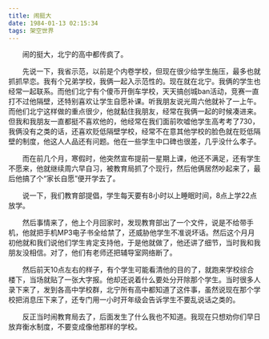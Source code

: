 ```yaml
---
title: 闹挺大
date: 1984-01-13 02:15:34
tags: 架空世界
---
```

&ensp;&ensp;&ensp;&ensp;闹的挺大，北宁的高中都传疯了。

&ensp;&ensp;&ensp;&ensp;先说一下，我省示范，以前是个内卷学校，但现在很少给学生施压，最多也就抓抓早恋。我有个兄弟学校，我俩一起入示范性的。现在就在北宁。<!--more-->我俩的学生也经常一起联系。而他们北宁有个傻币开倒车学校，天天搞创城ban活动，竞赛一直打不过他隔壁，还特别喜欢让学生自愿补课。听我朋友说光周六他就补了一上午。而他们北宁这样做的重点很少，他就黏住我朋友，经常在我俩一起的时候凑进来。但我和我朋友一直都挺不喜欢他的，他经常在我们面前吹嘘他学生高考考了730，我俩没有之类的话，还喜欢贬低隔壁学校，经常不在意其他学校的脸色就在贬低隔壁的制度，他这人人品还有问题。他在一些学生中口碑也很差，几乎没什么孝子。

&ensp;&ensp;&ensp;&ensp;而在前几个月，寒假时，他突然宣布提前一星期上课，他还不满足，还有学生不愿来，他就继续周六早自习，被教育局抓了个现行，然后他俩居然吵起来了，最后他搞了个“家长自愿”便开学去了。

&ensp;&ensp;&ensp;&ensp;说一下，我们教育部提倡，学生每天要有8小时以上睡眠时间，8点上学22点放学。

&ensp;&ensp;&ensp;&ensp;然后事情来了，他上个月回家时，发现教育部出了一个文件，说是不给带手机，他就把手机MP3电子书全给禁了，还威胁他学生不准说坏话。然后这个月月初他就和我们说他们学生肯定支持他，于是他就做了，他还讲了细节，当时我和我朋友没相信。对了，他们有老师还把辅导室网络断了。

&ensp;&ensp;&ensp;&ensp;然后前天10点左右的样子，有个学生可能看清他的目的了，就跑来学校综合楼下，当场就贴了一张大字报。他却还说着什么要处分开除那个学生。当时很多人录下来了，发到各高中学校群，北宁所有高中都知道了这件事，虽然说现在那个学校把消息压下来了，还专门用一小时开年级会告诉学生不要乱说话之类的。

&ensp;&ensp;&ensp;&ensp;反正当时闹教育局去了，后面发生了什么我也不知道。我现在只想劝你们早日放弃衡水制度，不要变成像他那样的学校。
